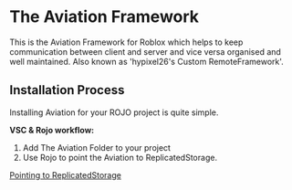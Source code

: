 # The Aviation Framework

This is the Aviation Framework for Roblox which helps to keep communication between client and server and vice versa organised and well maintained. Also known as 'hypixel26's Custom RemoteFramework'.

## Installation Process

Installing Aviation for your ROJO project is quite simple. 

**VSC & Rojo workflow:**

1. Add The Aviation Folder to your project
1. Use Rojo to point the Aviation to ReplicatedStorage.

[Pointing to ReplicatedStorage](https://github.com/Frieda-VI/Aviation/blob/main/default.project.json)

